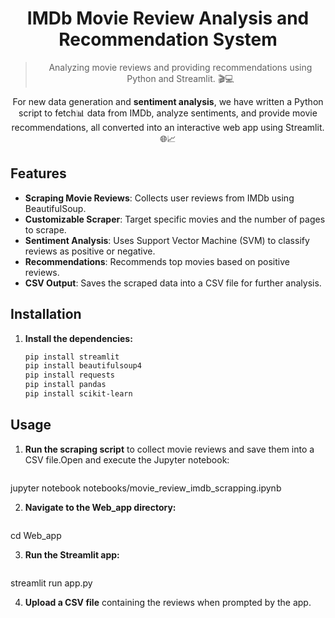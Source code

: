 <h1 align="center">IMDb Movie Review Analysis and Recommendation System</h1>
<blockquote align="center">Analyzing movie reviews and providing recommendations using Python and Streamlit. 🎬💻</blockquote>
<p align="center">For new data generation and <b>sentiment analysis</b>, we have written a Python script to fetch📊 data from IMDb, analyze sentiments, and provide movie recommendations, all converted into an interactive web app using Streamlit. 🌐📈</p>

## Features

- **Scraping Movie Reviews**: Collects user reviews from IMDb using BeautifulSoup.
- **Customizable Scraper**: Target specific movies and the number of pages to scrape.
- **Sentiment Analysis**: Uses Support Vector Machine (SVM) to classify reviews as positive or negative.
- **Recommendations**: Recommends top movies based on positive reviews.
- **CSV Output**: Saves the scraped data into a CSV file for further analysis.

## Installation

1. **Install the dependencies:**
   ```bash
   pip install streamlit
   pip install beautifulsoup4
   pip install requests
   pip install pandas
   pip install scikit-learn

## Usage

1. **Run the scraping script** to collect movie reviews and save them into a CSV file.Open and execute the Jupyter notebook:

   ```bash
jupyter notebook notebooks/movie_review_imdb_scrapping.ipynb

2. **Navigate to the Web_app directory:**
   ```bash
cd Web_app

3. **Run the Streamlit app:**
   ```bash
streamlit run app.py

4. **Upload a CSV file** containing the reviews when prompted by the app.






 